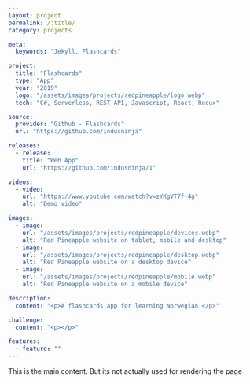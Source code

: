```yaml
---
layout: project
permalink: /:title/
category: projects

meta:
  keywords: "Jekyll, Flashcards"

project:
  title: "Flashcards"
  type: "App"
  year: "2019"
  logo: "/assets/images/projects/redpineapple/logo.webp"
  tech: "C#, Serverless, REST API, Javascript, React, Redux"

source:
  provider: "Github - Flashcards"
  url: "https://github.com/indusninja"

releases:
  - release:
    title: "Web App"
    url: "https://github.com/indusninja/1"

videos:
  - video:
    url: "https://www.youtube.com/watch?v=zYKgVT7f-4g"
    alt: "Demo video"

images:
  - image:
    url: "/assets/images/projects/redpineapple/devices.webp"
    alt: "Red Pineapple website on tablet, mobile and desktop"
  - image:
    url: "/assets/images/projects/redpineapple/desktop.webp"
    alt: "Red Pineapple website on a desktop device"
  - image:
    url: "/assets/images/projects/redpineapple/mobile.webp"
    alt: "Red Pineapple website on a mobile device"

description:
  content: "<p>A flashcards app for learning Norwegian.</p>"

challenge:
  content: "<p></p>"

features:
  - feature: ""
---
```

<p>This is the main content. But its not actually used for rendering the page</p>

